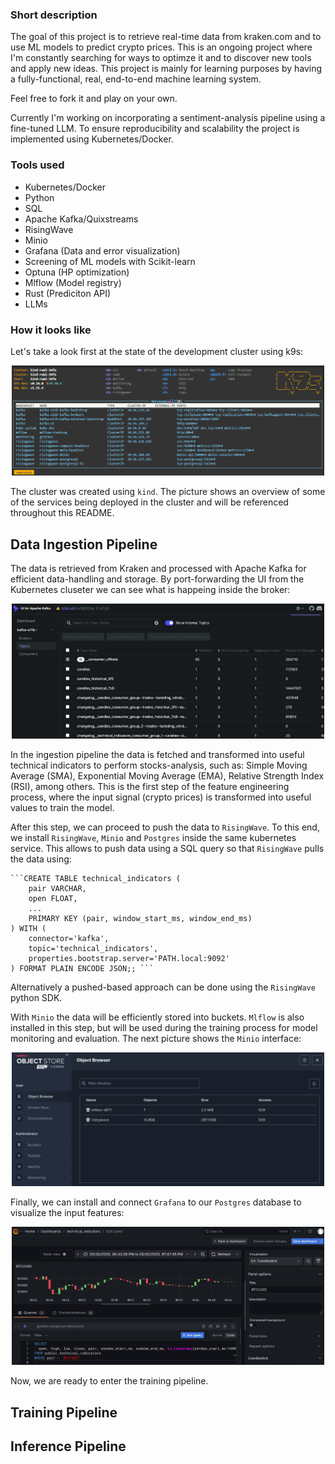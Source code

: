 ### Short description

The goal of this project is to retrieve real-time data from kraken.com and to use ML models to predict crypto prices. This is an ongoing project where I'm constantly searching for ways to optimze it and to discover new tools and apply new ideas. This project is mainly for learning purposes by having a fully-functional, real, end-to-end machine learning system.

Feel free to fork it and play on your own.

Currently I'm working on incorporating a sentiment-analysis pipeline using a fine-tuned LLM. To ensure reproducibility and scalability the project is  implemented using Kubernetes/Docker.

### Tools used

- Kubernetes/Docker
- Python
- SQL
- Apache Kafka/Quixstreams
- RisingWave
- Minio
- Grafana (Data and error visualization)
- Screening of ML models with Scikit-learn
- Optuna (HP optimization)
- Mlflow (Model registry)
- Rust (Prediciton API)
- LLMs

### How it looks like

Let's take a look first at the state of the development cluster using k9s:
<p align="center">
  <img src="https://github.com/brunoclbr/CryptoPredictiveAI/blob/bruno/images/k9s_services_all.png?raw=true" width="500" alt="Kafka UI">
</p>

The cluster was created using `kind`. The picture shows an overview of some of the services being deployed in the cluster and will be referenced throughout this README.

## Data Ingestion Pipeline

The data is retrieved from Kraken and processed with Apache Kafka for efficient data-handling and storage. By port-forwarding the UI from the Kubernetes cluseter we can see what is happeing inside the broker:
<p align="center">
  <img src="https://github.com/brunoclbr/CryptoPredictiveAI/blob/bruno/images/kafka_ui.png?raw=true" width="500" alt="Kafka UI">
</p>

In the ingestion pipeline the data is fetched and transformed into useful technical indicators to perform stocks-analysis, such as: Simple Moving Average (SMA), Exponential Moving Average (EMA), Relative Strength Index (RSI), among others. This is the first step of the feature engineering process, where the input signal (crypto prices) is transformed into useful values to train the model. 

After this step, we can proceed to push the data to `RisingWave`. To this end, we install `RisingWave`, `Minio` and `Postgres` inside the same kubernetes service. This allows to push data using a SQL query so that `RisingWave` pulls the data using:
<pre><code>```CREATE TABLE technical_indicators (
    pair VARCHAR,
    open FLOAT,
    ...
    PRIMARY KEY (pair, window_start_ms, window_end_ms)
) WITH (
    connector='kafka',
    topic='technical_indicators',
    properties.bootstrap.server='PATH.local:9092'
) FORMAT PLAIN ENCODE JSON;; ``` </code></pre>

Alternatively a pushed-based approach can be done using the `RisingWave` python SDK.

With `Minio` the data will be efficiently stored into buckets. `Mlflow` is also installed in this step, but will be used during the training process for model monitoring and evaluation. The next picture shows the `Minio` interface:

<p align="center">
  <img src="https://github.com/brunoclbr/CryptoPredictiveAI/blob/bruno/images/minio.png?raw=true" width="500" alt="Kafka UI">
</p>

Finally, we can install and connect `Grafana` to our `Postgres` database to visualize the input features:

<p align="center">
  <img src="https://github.com/brunoclbr/CryptoPredictiveAI/blob/bruno/images/grafana.png?raw=true" width="500" alt="Kafka UI">
</p>

Now, we are ready to enter the training pipeline.

## Training Pipeline

## Inference Pipeline